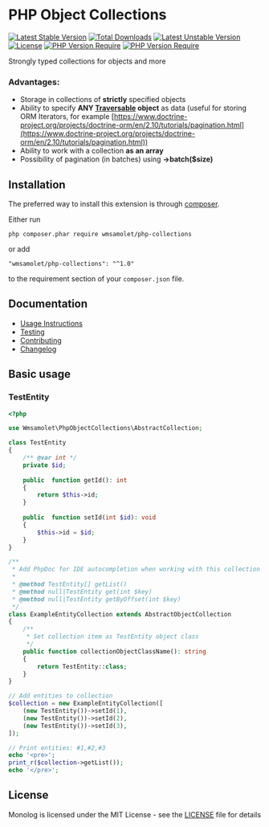 # PHP Object Collections

[![Latest Stable Version](http://poser.pugx.org/wmsamolet/php-object-collections/v)](https://packagist.org/packages/wmsamolet/php-object-collections)
[![Total Downloads](http://poser.pugx.org/wmsamolet/php-object-collections/downloads)](https://packagist.org/packages/wmsamolet/php-object-collections) 
[![Latest Unstable Version](http://poser.pugx.org/wmsamolet/php-object-collections/v/unstable)](https://packagist.org/packages/wmsamolet/php-object-collections) 
[![License](http://poser.pugx.org/wmsamolet/php-object-collections/license)](https://packagist.org/packages/wmsamolet/php-object-collections) 
[![PHP Version Require](http://poser.pugx.org/wmsamolet/php-object-collections/require/php)](https://packagist.org/packages/wmsamolet/php-object-collections)
[![PHP Version Require](https://img.shields.io/badge/Coding%20Style-PSR--12-%23256d4e)](https://www.php-fig.org/psr/psr-12/)

Strongly typed collections for objects and more

### Advantages:
- Storage in collections of **strictly** specified objects
- Ability to specify **ANY [Traversable](https://www.php.net/manual/en/class.traversable.php) object** 
as data (useful for storing ORM Iterators, for example 
[https://www.doctrine-project.org/projects/doctrine-orm/en/2.10/tutorials/pagination.html](https://www.doctrine-project.org/projects/doctrine-orm/en/2.10/tutorials/pagination.html))
- Ability to work with a collection **as an array**
- Possibility of pagination (in batches) using **->batch($size)**

## Installation

The preferred way to install this extension is through [composer](http://getcomposer.org/download/).

Either run

```
php composer.phar require wmsamolet/php-collections
```

or add

```
"wmsamolet/php-collections": "^1.0"
```

to the requirement section of your `composer.json` file.

## Documentation

- [Usage Instructions](docs/usage.md)
- [Testing](docs/testing.md)
- [Contributing](docs/contributing.md)
- [Changelog](docs/changelog.md)

## Basic usage

### TestEntity
```php
<?php

use Wmsamolet\PhpObjectCollections\AbstractCollection;

class TestEntity
{
    /** @var int */
    private $id;
    
    public  function getId(): int
    {
        return $this->id;
    }
    
    public  function setId(int $id): void 
    {
        $this->id = $id;
    }
}

/**
 * Add PhpDoc for IDE autocompletion when working with this collection
 * 
 * @method TestEntity[] getList()
 * @method null|TestEntity get(int $key)
 * @method null|TestEntity getByOffset(int $key)
 */
class ExampleEntityCollection extends AbstractObjectCollection
{
    /**
     * Set collection item as TestEntity object class
     */
    public function collectionObjectClassName(): string
    {
        return TestEntity::class;
    }
}

// Add entities to collection
$collection = new ExampleEntityCollection([
    (new TestEntity())->setId(1),
    (new TestEntity())->setId(2),
    (new TestEntity())->setId(3),
]);

// Print entities: #1,#2,#3
echo '<pre>';
print_r($collection->getList());
echo '</pre>';
```

## License

Monolog is licensed under the MIT License - see the [LICENSE](LICENSE) file for details
